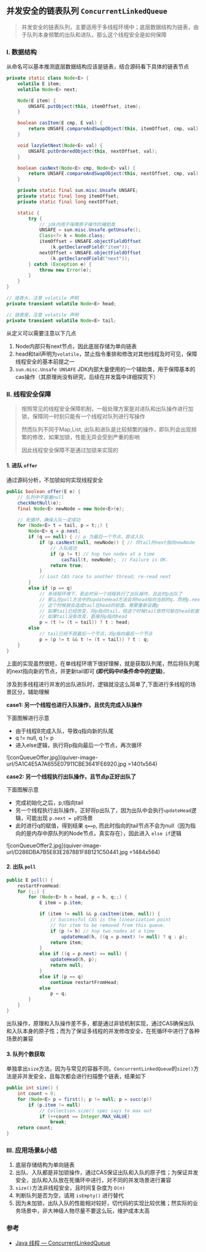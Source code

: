 ## 并发安全的链表队列 `ConcurrentLinkedQueue`
> 并发安全的链表队列，主要适用于多线程环境中；底层数据结构为链表，由于队列本身频繁的出队和进队，那么这个线程安全是如何保障

### I. 数据结构

从命名可以基本推测底层数据结构应该是链表，结合源码看下具体的链表节点

```java
private static class Node<E> {
    volatile E item;
    volatile Node<E> next;

    Node(E item) {
        UNSAFE.putObject(this, itemOffset, item);
    }

    boolean casItem(E cmp, E val) {
        return UNSAFE.compareAndSwapObject(this, itemOffset, cmp, val);
    }

    void lazySetNext(Node<E> val) {
        UNSAFE.putOrderedObject(this, nextOffset, val);
    }

    boolean casNext(Node<E> cmp, Node<E> val) {
        return UNSAFE.compareAndSwapObject(this, nextOffset, cmp, val);
    }

    private static final sun.misc.Unsafe UNSAFE;
    private static final long itemOffset;
    private static final long nextOffset;

    static {
        try {
            // jdk内用于保障原子操作的辅助类
            UNSAFE = sun.misc.Unsafe.getUnsafe();
            Class<?> k = Node.class;
            itemOffset = UNSAFE.objectFieldOffset
                (k.getDeclaredField("item"));
            nextOffset = UNSAFE.objectFieldOffset
                (k.getDeclaredField("next"));
        } catch (Exception e) {
            throw new Error(e);
        }
    }
}

// 链表头，注意 volatile 声明
private transient volatile Node<E> head;

// 链表尾，注意 volatile 声明
private transient volatile Node<E> tail;
```

从定义可以需要注意以下几点

1. Node内部只有next节点，因此底层存储为单向链表
2. head和tail声明为`volatile`，禁止指令重排和修改对其他线程及时可见，保障线程安全的基本前提之一
3. `sun.misc.Unsafe UNSAFE` JDK内部大量使用的一个辅助类，用于保障基本的cas操作（其原理尚没有研究，后续在并发篇中详细探究下）

### II. 线程安全保障
> 按照常见的线程安全保障机制，一般处理方案是对进队和出队操作进行加锁，保障同一时刻只能有一个线程对队列进行写操作
> 
> 然而队列不同于Map,List, 出队和进队是比较频繁的操作，即队列会出现频繁的修改，如果加锁，性能无异会受到严重的影响
>
> 因此线程安全保障不是通过加锁来实现的


#### 1. 进队 `offer`

通过源码分析，不加锁如何实现线程安全

```java
public boolean offer(E e) {
    // 队列中不能塞null
    checkNotNull(e);
    final Node<E> newNode = new Node<E>(e);

    // 死循环，确保入队一定成功
    for (Node<E> t = tail, p = t;;) {
        Node<E> q = p.next;
        if (q == null) { // p 为最后一个节点，尝试入队
            if (p.casNext(null, newNode)) { // 将tail的next指向newNode
                // 入队成功
                if (p != t) // hop two nodes at a time
                    casTail(t, newNode);  // Failure is OK.
                return true;
            }
            // Lost CAS race to another thread; re-read next
        }
        else if (p == q)
            // 多线程环境下，若此时另一个线程执行了出队操作，且此时p出队了
            // 那么在poll方法中的updateHead方法会将head指向当前的q，而把p.next指向自己，即：p.next == p
            // 这个时候就会造成tail在head的前面，需要重新设置p
            // 如果tail已经改变，将p指向tail，但这个时候tail依然可能在head前面
            // 如果tail没有改变，直接将p指向head
            p = (t != (t = tail)) ? t : head;
        else
            // tail已经不是最后一个节点，将p指向最后一个节点
            p = (p != t && t != (t = tail)) ? t : q;
    }
}
```

上面的实现虽然很短，在单线程环境下很好理解，就是获取队列尾，然后将队列尾的next指向新的节点，并更新tail即可 **(即代码中if条件命中的逻辑)**，

涉及到多线程进行并发的出队进队时，逻辑就没这么简单了,下面进行多线程的场景区分，辅助理解

**case1: 另一个线程也进行入队操作，且优先完成入队操作**

下面图解进行示意

- 由于线程B完成入队，导致q指向新的队尾
- q != null, q != p
- 进入else逻辑，执行将p指向最后一个节点，再次循环

![conQueueOffer.jpg](quiver-image-url/5A1C4E5A7A655E07911CBE3641FE6920.jpg =1401x564)


**case2: 另一个线程执行出队操作，且节点p正好出队了**

下面图解示意

- 完成初始化之后，p,t指向tail
- 另一个线程执行出队操作，正好将p出队了，因为出队中会执行`updateHead`逻辑，可能出现 `p.next = p`的场景
- 此时进行q的赋值，得到结果 `q==p`, 而此时指向的tail节点不会为null（因为指向的是内存中原队列的Node节点，真实存在），因此进入 `else if`逻辑

![conQueueOffer2.jpg](quiver-image-url/D286DBA7B5E83E2878B1F8B121C50441.jpg =1484x564)

#### 2. 出队 `poll`

```java
public E poll() {
    restartFromHead:
    for (;;) {
        for (Node<E> h = head, p = h, q;;) {
            E item = p.item;

            if (item != null && p.casItem(item, null)) {
                // Successful CAS is the linearization point
                // for item to be removed from this queue.
                if (p != h) // hop two nodes at a time
                    updateHead(h, ((q = p.next) != null) ? q : p);
                return item;
            }
            else if ((q = p.next) == null) {
                updateHead(h, p);
                return null;
            }
            else if (p == q)
                continue restartFromHead;
            else
                p = q;
        }
    }
}
```

出队操作，原理和入队操作差不多，都是通过非锁机制实现，通过CAS确保出队和入队本身的原子性；而为了保证多线程的并发修改安全，在死循环中进行了各种场景的兼容

#### 3. 队列个数获取

单独拿出`size`方法，因为与常见的容器不同，`ConcurrentLinkedQueue`的`size()`方法是非并发安全，且每次都会进行扫描整个链表，结果如下

```java
public int size() {
    int count = 0;
    for (Node<E> p = first(); p != null; p = succ(p))
        if (p.item != null)
            // Collection.size() spec says to max out
            if (++count == Integer.MAX_VALUE)
                break;
    return count;
}
```

### III. 应用场景&小结

1. 底层存储结构为单向链表
2. 出队、入队都是非加锁操作，通过CAS保证出队和入队的原子性；为保证并发安全，出队和入队放在死循环中进行，对不同的并发场景进行兼容
3. `size()`方法非线程安全，且时间复杂度为 `O(n)`
4. 判断队列是否为空，请用 `isEmpty()` 进行替代
5. 因为未加锁，出队入队的性能相对较好，切代码的实现比较优雅；然实际的业务场景中，非大神级人物尽量不要这么玩，维护成本太高


### 参考
- [Java 线程 — ConcurrentLinkedQueue](http://www.cnblogs.com/sunshine-2015/p/6067709.html)